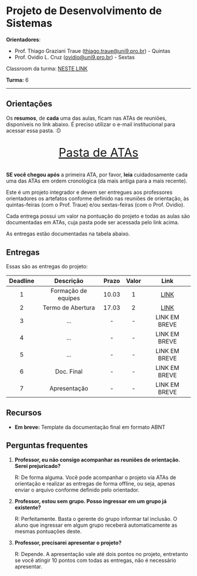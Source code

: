 # Projeto de Desenvolvimento de Sistemas

**Orientadores**:

- Prof. Thiago Graziani Traue (thiago.traue@uni9.pro.br) - Quintas
- Prof. Ovidio L. Cruz (ovidio@uni9.pro.br) - Sextas

Classroom da turma: [NESTE LINK](https://classroom.google.com/c/NDY1OTg1MzkxOTMw?cjc=p6o6hdd)

**Turma:** 6

***

## Orientações

Os **resumos**, de **cada** uma das aulas, ficam nas ATAs de reuniões, disponíveis no link abaixo. É preciso utilizar o e-mail institucional para acessar essa pasta. :D

<p style="font-size:2.3em;text-align:center">
    <a href="https://drive.google.com/drive/folders/1lj91vEfXinlOYDdNHdJx9zeUPct5SDJi?usp=sharing" target="_blank">Pasta de ATAs</a>
</p>

**SE você chegou após** a primeira ATA, por favor, **leia** cuidadosamente cada uma das ATAs em ordem cronológica (da mais antiga para a mais recente).

Este é um projeto integrador e devem ser entregues aos professores orientadores os artefatos conforme definido nas reuniões de orientação, às quintas-feiras (com o Prof. Traue) e/ou sextas-feiras (com o Prof. Ovidio).

Cada entrega possui um valor na pontuação do projeto e todas as aulas são documentadas em ATAs, cuja pasta pode ser acessada pelo link acima.

As entregas estão documentadas na tabela abaixo.

## Entregas

Essas são as entregas do projeto:

| Deadline |      Descrição      | Prazo | Valor | Link                                                                                                    |
|:--------:|:-------------------:|:-----:|:-----:|:-------------------------------------------------------------------------------------------------------:|
|    1     | Formação de equipes | 10.03 |   1   |[LINK](https://docs.google.com/document/d/1m2zQXZ-TsE1Dk8QPx9oxxRu_aLC5uYXric3-8IjNO8I/edit?usp=sharing) |
|    2     | Termo de Abertura   | 17.03 |   2   |[LINK](https://docs.google.com/document/d/1VDaOBt8j9YiC1C24luXhsvKXtEBhZNUb1YRlTMLnzMU/edit?usp=sharing) |
|    3     | ...                 |   -   |   -   |LINK EM BREVE |
|    4     | ...                 |   -   |   -   |LINK EM BREVE |
|    5     | ...                 |   -   |   -   |LINK EM BREVE |
|    6     | Doc. Final          |   -   |   -   |LINK EM BREVE |
|    7     | Apresentação        |   -   |   -   |LINK EM BREVE |

## Recursos

- **Em breve:** Template da documentação final em formato ABNT

## Perguntas frequentes

1. **Professor, eu não consigo acompanhar as reuniões de orientação. Serei prejuricado?**

    R: De forma alguma. Você pode acompanhar o projeto via ATAs de orientação e realizar as entregas de forma offline, ou seja, apenas enviar o arquivo conforme definido pelo orientador.

2. **Professor, estou sem grupo. Posso ingressar em um grupo já existente?**

    R: Perfeitamente. Basta o gerente do grupo informar tal inclusão. O aluno que ingressar em algum grupo receberá automaticamente as mesmas pontuações deste.

3. **Professor, precisarei apresentar o projeto?**

    R: Depende. A apresentação vale até dois pontos no projeto, entretanto se você atingir 10 pontos com todas as entregas, não é necessário apresentar.
